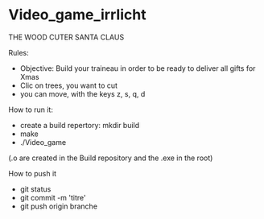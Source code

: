 # Video_game_irrlicht

THE WOOD CUTER SANTA CLAUS

Rules:

- Objective: Build your traineau in order to be ready to deliver all gifts for Xmas
- Clic on trees, you want to cut
- you can move, with the keys z, s, q, d

How to run it:

- create a build repertory: mkdir build
- make
- ./Video_game

(.o are created in the Build repository and the .exe in the root)


How to push it

- git status
- git commit -m 'titre' 
- git push origin branche 
